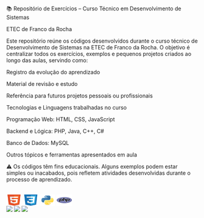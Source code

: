 📚 Repositório de Exercícios – Curso Técnico em Desenvolvimento de Sistemas

ETEC de Franco da Rocha

Este repositório reúne os códigos desenvolvidos durante o curso técnico de Desenvolvimento de Sistemas na ETEC de Franco da Rocha.
O objetivo é centralizar todos os exercícios, exemplos e pequenos projetos criados ao longo das aulas, servindo como:

Registro da evolução do aprendizado

Material de revisão e estudo

Referência para futuros projetos pessoais ou profissionais

Tecnologias e Linguagens trabalhadas no curso

Programação Web: HTML, CSS, JavaScript

Backend e Lógica: PHP, Java, C++, C#

Banco de Dados: MySQL

Outros tópicos e ferramentas apresentados em aula

⚠️ Os códigos têm fins educacionais. Alguns exemplos podem estar simples ou inacabados, pois refletem atividades desenvolvidas durante o processo de aprendizado.

<div style="display: inline_block"><br>
  <img align="center" alt="Rafa-HTML" height="30" width="40" src="https://raw.githubusercontent.com/devicons/devicon/master/icons/html5/html5-original.svg">
  <img align="center" alt="Rafa-CSS" height="30" width="40" src="https://raw.githubusercontent.com/devicons/devicon/master/icons/css3/css3-original.svg">
  <img align="center" alt="Rafa-Python" height="30" width="40" src="https://raw.githubusercontent.com/devicons/devicon/master/icons/python/python-original.svg">
  <img align="center" alt="Rafa-PHP" height="30" width="40" src="https://raw.githubusercontent.com/devicons/devicon/master/icons/php/php-original.svg">
  
</div>
 
<div> 
  <a href="http://www.youtube.com/@luis-o_o-h" target="_blank"><img src="https://img.shields.io/badge/YouTube-FF0000?style=for-the-badge&logo=youtube&logoColor=white" target="_blank"></a>
  <a href="https://www.instagram.com/luish.6_0/" target="_blank"><img src="https://img.shields.io/badge/-Instagram-%23E4405F?style=for-the-badge&logo=instagram&logoColor=white" target="_blank"></a>
  <a href="https://www.linkedin.com/in/luis-henrique-santana-da-silva-a629ba377/" target="_blank"><img src="https://img.shields.io/badge/-LinkedIn-%230077B5?style=for-the-badge&logo=linkedin&logoColor=white" target="_blank"></a> 
  
</div>


